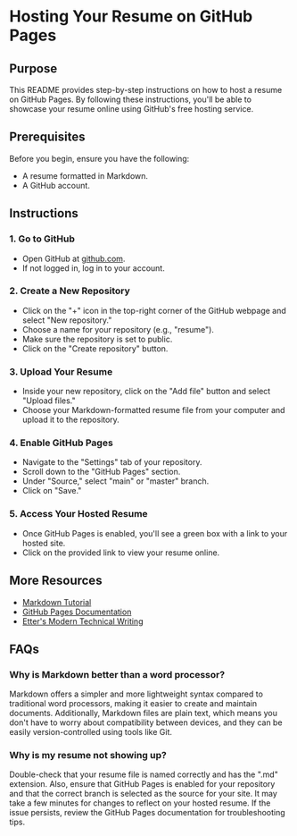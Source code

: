 # Hosting Your Resume on GitHub Pages

## Purpose
This README provides step-by-step instructions on how to host a resume on GitHub Pages. By following these instructions, you'll be able to showcase your resume online using GitHub's free hosting service.

## Prerequisites
Before you begin, ensure you have the following:
- A resume formatted in Markdown.
- A GitHub account.

## Instructions

### 1. Go to GitHub
- Open GitHub at [github.com](https://github.com).
- If not logged in, log in to your account.

### 2. Create a New Repository
- Click on the "+" icon in the top-right corner of the GitHub webpage and select "New repository."
- Choose a name for your repository (e.g., "resume").
- Make sure the repository is set to public.
- Click on the "Create repository" button.

### 3. Upload Your Resume
- Inside your new repository, click on the "Add file" button and select "Upload files."
- Choose your Markdown-formatted resume file from your computer and upload it to the repository.

### 4. Enable GitHub Pages
- Navigate to the "Settings" tab of your repository.
- Scroll down to the "GitHub Pages" section.
- Under "Source," select "main" or "master" branch.
- Click on "Save."

### 5. Access Your Hosted Resume
- Once GitHub Pages is enabled, you'll see a green box with a link to your hosted site.
- Click on the provided link to view your resume online.

## More Resources
- [Markdown Tutorial](https://www.markdowntutorial.com/)
- [GitHub Pages Documentation](https://docs.github.com/en/pages)
- [Etter's Modern Technical Writing](https://www.amazon.com/Modern-Technical-Writing-Introduction-Documentation-ebook/dp/B01A2QL9SS)

## FAQs

### Why is Markdown better than a word processor?
Markdown offers a simpler and more lightweight syntax compared to traditional word processors, making it easier to create and maintain documents. Additionally, Markdown files are plain text, which means you don't have to worry about compatibility between devices, and they can be easily version-controlled using tools like Git.

### Why is my resume not showing up?
Double-check that your resume file is named correctly and has the ".md" extension. Also, ensure that GitHub Pages is enabled for your repository and that the correct branch is selected as the source for your site. It may take a few minutes for changes to reflect on your hosted resume. If the issue persists, review the GitHub Pages documentation for troubleshooting tips.
